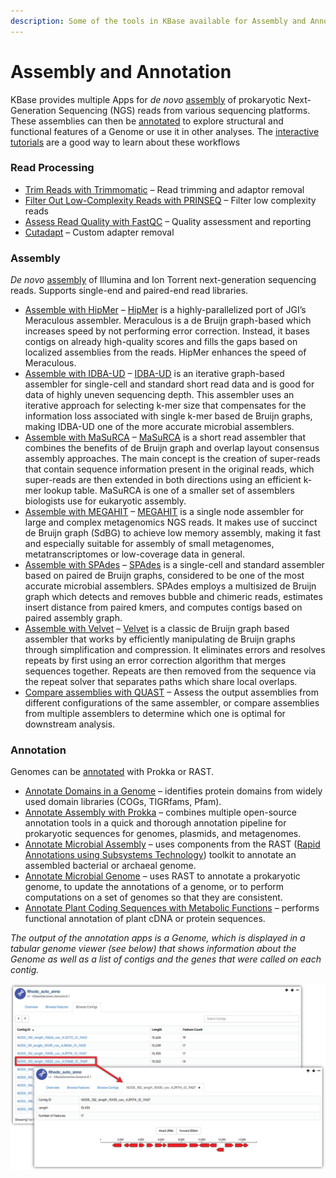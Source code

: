 ```yaml
---
description: Some of the tools in KBase available for Assembly and Annotation
---
```


# Assembly and Annotation

KBase provides multiple Apps for _de novo_ [assembly](https://kbase.us/applist/#Genome%20Assembly) of prokaryotic Next-Generation Sequencing (NGS) reads from various sequencing platforms. These assemblies can then be [annotated](https://kbase.us/applist/#Genome%20Annotation) to explore structural and functional features of a Genome or use it in other analyses. The [interactive tutorials](../../workflows/assembly-annotation/) are a good way to learn about these workflows

### **Read Processing**

* [Trim Reads with Trimmomatic](https://kbase.us/applist/apps/kb\_trimmomatic/run\_trimmomatic/release) – Read trimming and adaptor removal
* [Filter Out Low-Complexity Reads with PRINSEQ](https://kbase.us/applist/apps/kb\_PRINSEQ/execReadLibraryPRINSEQ/release) – Filter low complexity reads
* [Assess Read Quality with FastQC](https://kbase.us/applist/apps/kb\_fastqc/runFastQC/release) – Quality assessment and reporting
* [Cutadapt](https://kbase.us/applist/apps/kb\_cutadapt/remove\_adapters/release) – Custom adapter removal

### Assembly

_De novo_ [assembly](https://kbase.us/applist/#Genome%20Assembly) of Illumina and Ion Torrent next-generation sequencing reads. Supports single-end and paired-end read libraries.

* [Assemble with HipMer](https://kbase.us/applist/apps/hipmer/run\_hipmer\_hpc/release) – [HipMer](https://sourceforge.net/p/hipmer/wiki/Home/) is a highly-parallelized port of JGI’s Meraculous assembler. Meraculous is a de Bruijn graph-based which increases speed by not performing error correction. Instead, it bases contigs on already high-quality scores and fills the gaps based on localized assemblies from the reads. HipMer enhances the speed of Meraculous.
* [Assemble with IDBA-UD](https://kbase.us/applist/apps/kb\_IDBA/run\_idba\_ud/release) – [IDBA-UD](http://i.cs.hku.hk/\~alse/hkubrg/projects/idba\_ud/) is an iterative graph-based assembler for single-cell and standard short read data and is good for data of highly uneven sequencing depth. This assembler uses an iterative approach for selecting k-mer size that compensates for the information loss associated with single k-mer based de Bruijn graphs, making IDBA-UD one of the more accurate microbial assemblers.
* [Assemble with MaSuRCA](https://kbase.us/applist/apps/kb\_MaSuRCA/run\_masurca\_assembler/release) – [MaSuRCA](https://academic.oup.com/bioinformatics/article/29/21/2669/195975/The-MaSuRCA-genome-assembler) is a short read assembler that combines the benefits of de Bruijn graph and overlap layout consensus assembly approaches. The main concept is the creation of super-reads that contain sequence information present in the original reads, which super-reads are then extended in both directions using an efficient k-mer lookup table. MaSuRCA is one of a smaller set of assemblers biologists use for eukaryotic assembly.
* [Assemble with MEGAHIT](https://kbase.us/applist/apps/MEGAHIT/run\_megahit/release) – [MEGAHIT](https://academic.oup.com/bioinformatics/article-lookup/doi/10.1093/bioinformatics/btv033) is a single node assembler for large and complex metagenomics NGS reads. It makes use of succinct de Bruijn graph (SdBG) to achieve low memory assembly, making it fast and especially suitable for assembly of small metagenomes, metatranscriptomes or low-coverage data in general.
* [Assemble with SPAdes](https://kbase.us/applist/apps/kb\_SPAdes/run\_SPAdes/release) – [SPAdes](http://online.liebertpub.com/doi/full/10.1089/cmb.2012.0021) is a single-cell and standard assembler based on paired de Bruijn graphs, considered to be one of the most accurate microbial assemblers. SPAdes employs a multisized de Bruijn graph which detects and removes bubble and chimeric reads, estimates insert distance from paired kmers, and computes contigs based on paired assembly graph.
* [Assemble with Velvet](https://kbase.us/applist/apps/Velvet/run\_velvet/release) – [Velvet](http://onlinelibrary.wiley.com/doi/10.1002/0471250953.bi1105s31/full) is a classic de Bruijn graph based assembler that works by efficiently manipulating de Bruijn graphs through simplification and compression. It eliminates errors and resolves repeats by first using an error correction algorithm that merges sequences together. Repeats are then removed from the sequence via the repeat solver that separates paths which share local overlaps.
* [Compare assemblies with QUAST](https://kbase.us/applist/apps/kb\_quast/run\_QUAST\_app/release) – Assess the output assemblies from different configurations of the same assembler, or compare assemblies from multiple assemblers to determine which one is optimal for downstream analysis.

### Annotation

Genomes can be [annotated](https://kbase.us/applist/#Genome%20Annotation) with Prokka or RAST.&#x20;

* [Annotate Domains in a Genome](https://kbase.us/applist/apps/DomainAnnotation/annotate\_domains\_in\_a\_genome/release) – identifies protein domains from widely used domain libraries (COGs, TIGRfams, Pfam).
* [Annotate Assembly with Prokka](https://kbase.us/applist/apps/ProkkaAnnotation/annotate\_contigs/release) – combines multiple open-source annotation tools in a quick and thorough annotation pipeline for prokaryotic sequences for genomes, plasmids, and metagenomes.
* [Annotate Microbial Assembly](https://kbase.us/applist/apps/RAST\_SDK/annotate\_contigset/release) – uses components from the RAST ([Rapid Annotations using Subsystems Technology](http://rast.nmpdr.org)) toolkit to annotate an assembled bacterial or archaeal genome.
* [Annotate Microbial Genome](https://kbase.us/applist/apps/RAST\_SDK/reannotate\_microbial\_genome/release) – uses RAST to annotate a prokaryotic genome, to update the annotations of a genome, or to perform computations on a set of genomes so that they are consistent.
* [Annotate Plant Coding Sequences with Metabolic Functions](https://kbase.us/applist/apps/kb\_plant\_rast/annotate\_plant\_transcripts/release) – performs functional annotation of plant cDNA or protein sequences.

_The output of the annotation apps is a Genome, which is displayed in a tabular genome viewer (see below) that shows information about the Genome as well as a list of contigs and the genes that were called on each contig._

![ViewContig](../../.gitbook/assets/viewcontig.png)
